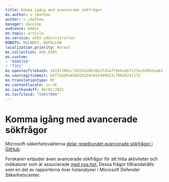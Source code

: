 ```yaml
---
title: Komma igång med avancerade sökfrågor
ms.author: v-jmathew
author: v-jmathew
manager: dansimp
audience: Admin
ms.topic: article
ms.service: o365-administration
ROBOTS: NOINDEX, NOFOLLOW
localization_priority: Normal
ms.collection: Adm_O365
ms.custom:
- "9000760"
- "7391"
ms.openlocfilehash: 1819720b1c7dd1b5a0b5822f2ba7f9e6a6b7c2fec6d962ea411b8a3a350cc758
ms.sourcegitcommit: b5f7da89a650d2915dc652449623c78be6247175
ms.translationtype: MT
ms.contentlocale: sv-SE
ms.lasthandoff: 08/05/2021
ms.locfileid: "54017006"
---
```

# <a name="get-started-with-advanced-hunting-queries"></a>Komma igång med avancerade sökfrågor

Microsoft-säkerhetsvakterna [delar regelbundet avancerade sökfrågor i GitHub](https://go.microsoft.com/fwlink/?linkid=2144624).

Forskaren erbjuder även avancerade sökfrågor för att hitta aktiviteter och indikatorer som är associerade [med nya hot.](https://go.microsoft.com/fwlink/?linkid=2145808) Dessa frågor tillhandahålls som en del av rapporterna över hotanalyser i Microsoft Defender Säkerhetscenter.

